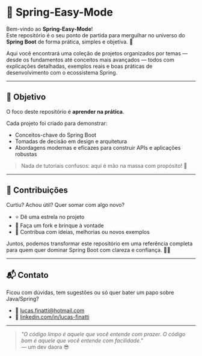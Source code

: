 # 🚀 Spring-Easy-Mode

Bem-vindo ao **Spring-Easy-Mode**!  
Este repositório é o seu ponto de partida para mergulhar no universo do **Spring Boot** de forma prática, simples e objetiva. 🌱

Aqui você encontrará uma coleção de projetos organizados por temas — desde os fundamentos até conceitos mais avançados — todos com explicações detalhadas, exemplos reais e boas práticas de desenvolvimento com o ecossistema Spring.

---

## 🎯 Objetivo

O foco deste repositório é **aprender na prática**.

Cada projeto foi criado para demonstrar:

- Conceitos-chave do Spring Boot
- Tomadas de decisão em design e arquitetura
- Abordagens modernas e eficazes para construir APIs e aplicações robustas

> Nada de tutoriais confusos: aqui é mão na massa com propósito! 💪

---

## 🤝 Contribuições

Curtiu? Achou útil? Quer somar com algo novo?

- ⭐ Dê uma estrela no projeto
- 🍴 Faça um fork e brinque à vontade
- 🧠 Contribua com ideias, melhorias ou novos exemplos

Juntos, podemos transformar este repositório em uma referência completa para quem quer dominar Spring Boot com clareza e confiança. 🚧📘

---

## 📬 Contato

Ficou com dúvidas, tem sugestões ou só quer bater um papo sobre Java/Spring?

- 📧 [lucas.finatti@hotmail.com](mailto:lucas.finatti@hotmail.com)  
- 💼 [linkedin.com/in/lucas-finatti](https://linkedin.com/in/lucas-finatti/)

---

> _"O código limpo é aquele que você entende com prazer. O código bom é aquele que você entende com facilidade."_  
> — um dev daora 😎
